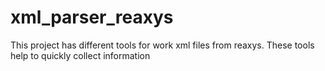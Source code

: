 # xml_parser_reaxys
This project has different tools for work xml files from reaxys. These tools help to quickly collect information


